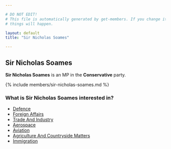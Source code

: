 ```yaml
---

# DO NOT EDIT!
# This file is automatically generated by get-members. If you change it, bad
# things will happen.

layout: default
title: "Sir Nicholas Soames"

---
```


## Sir Nicholas Soames

**Sir Nicholas Soames** is an MP in the **Conservative** party.

{% include members/sir-nicholas-soames.md %}

### What is Sir Nicholas Soames interested in?


* [Defence](/interests/defence.html)
* [Foreign Affairs](/interests/foreign-affairs.html)
* [Trade And Industry](/interests/trade-and-industry.html)
* [Aerospace](/interests/aerospace.html)
* [Aviation](/interests/aviation.html)
* [Agriculture And Countryside Matters](/interests/agriculture-and-countryside-matters.html)
* [Immigration](/interests/immigration.html)
